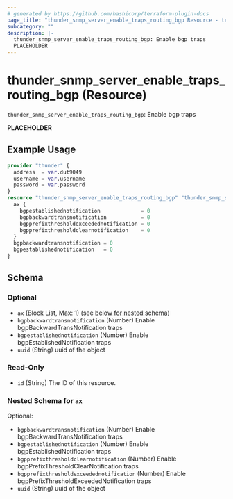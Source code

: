 ```yaml
---
# generated by https://github.com/hashicorp/terraform-plugin-docs
page_title: "thunder_snmp_server_enable_traps_routing_bgp Resource - terraform-provider-thunder"
subcategory: ""
description: |-
  thunder_snmp_server_enable_traps_routing_bgp: Enable bgp traps
  PLACEHOLDER
---
```


# thunder_snmp_server_enable_traps_routing_bgp (Resource)

`thunder_snmp_server_enable_traps_routing_bgp`: Enable bgp traps

__PLACEHOLDER__

## Example Usage

```terraform
provider "thunder" {
  address  = var.dut9049
  username = var.username
  password = var.password
}
resource "thunder_snmp_server_enable_traps_routing_bgp" "thunder_snmp_server_enable_traps_routing_bgp" {
  ax {
    bgpestablishednotification             = 0
    bgpbackwardtransnotification           = 0
    bgpprefixthresholdexceedednotification = 0
    bgpprefixthresholdclearnotification    = 0
  }
  bgpbackwardtransnotification = 0
  bgpestablishednotification   = 0
}
```

<!-- schema generated by tfplugindocs -->
## Schema

### Optional

- `ax` (Block List, Max: 1) (see [below for nested schema](#nestedblock--ax))
- `bgpbackwardtransnotification` (Number) Enable bgpBackwardTransNotification traps
- `bgpestablishednotification` (Number) Enable bgpEstablishedNotification traps
- `uuid` (String) uuid of the object

### Read-Only

- `id` (String) The ID of this resource.

<a id="nestedblock--ax"></a>
### Nested Schema for `ax`

Optional:

- `bgpbackwardtransnotification` (Number) Enable bgpBackwardTransNotification traps
- `bgpestablishednotification` (Number) Enable bgpEstablishedNotification traps
- `bgpprefixthresholdclearnotification` (Number) Enable bgpPrefixThresholdClearNotification traps
- `bgpprefixthresholdexceedednotification` (Number) Enable bgpPrefixThresholdExceededNotification traps
- `uuid` (String) uuid of the object


